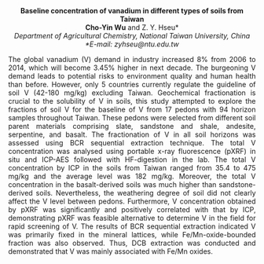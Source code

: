 <center><strong>Baseline concentration of vanadium in different types of soils from
Taiwan</strong>

<center><strong>Cho-Yin Wu</strong> and Z. Y. Hseu*

<center><i>Department of Agricultural Chemistry, National Taiwan University, China</i>

<center><i>*E-mail: zyhseu@ntu.edu.tw</i>

<p style="text-align:justify">The global vanadium (V) demand in industry increased 8% from 2006 to
2014, which will become 3.45% higher in next decade. The burgeoning V
demand leads to potential risks to environment quality and human health
than before. However, only 5 countries currently regulate the guideline
of soil V (42-180 mg/kg) excluding Taiwan. Geochemical fractionation is
crucial to the solubility of V in soils, this study attempted to explore
the fractions of soil V for the baseline of V from 17 pedons with 94
horizon samples throughout Taiwan. These pedons were selected from
different soil parent materials comprising slate, sandstone and shale,
andesite, serpentine, and basalt. The fractionation of V in all soil
horizons was assessed using BCR sequential extraction technique. The
total V concentration was analysed using portable x-ray fluorescence
(pXRF) in situ and ICP-AES followed with HF-digestion in the lab. The
total V concentration by ICP in the soils from Taiwan ranged from 35.4
to 475 mg/kg and the average level was 182 mg/kg. Moreover, the total V
concentration in the basalt-derived soils was much higher than
sandstone-derived soils. Nevertheless, the weathering degree of soil did
not clearly affect the V level between pedons. Furthermore, V
concentration obtained by pXRF was significantly and positively
correlated with that by ICP, demonstrating pXRF was feasible alternative
to determine V in the field for rapid screening of V. The results of BCR
sequential extraction indicated V was primarily fixed in the mineral
lattices, while Fe/Mn-oxide-bounded fraction was also observed. Thus,
DCB extraction was conducted and demonstrated that V was mainly
associated with Fe/Mn oxides.
